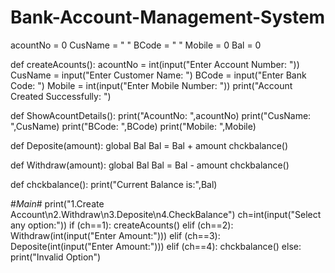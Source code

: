 # Bank-Account-Management-System

acountNo = 0
CusName = " "
BCode = " "
Mobile = 0
Bal = 0

def createAcounts():
    acountNo = int(input("Enter Account Number: "))
    CusName = input("Enter Customer Name: ")
    BCode = input("Enter Bank Code: ")
    Mobile = int(input("Enter Mobile Number: "))
    print("Account Created Successfully: ")

def ShowAcountDetails():
    print("AcountNo: ",acountNo)
    print("CusName: ",CusName)
    print("BCode: ",BCode)
    print("Mobile: ",Mobile)

def Deposite(amount):
    global Bal
    Bal = Bal + amount
    chckbalance()

def Withdraw(amount):
    global Bal
    Bal = Bal - amount
    chckbalance()

def chckbalance():
    print("Current Balance is:",Bal)

#_Main_#
print("1.Create Account\n2.Withdraw\n3.Deposite\n4.CheckBalance")
ch=int(input("Select any option:"))
if  (ch==1):
    createAcounts()
elif (ch==2):
    Withdraw(int(input("Enter Amount:")))
elif (ch==3):
    Deposite(int(input("Enter Amount:")))
elif (ch==4):
    chckbalance()
else:
    print("Invalid Option")

